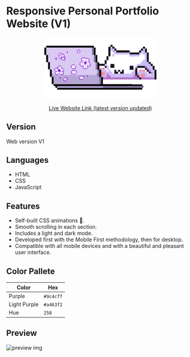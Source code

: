 # Responsive Personal Portfolio Website (V1)
<p align="center"> <img align="centre" alt="kitty" width="300" src="assets/img/cat-pp.gif"></p>

<div align="center">

[Live Website Link (latest version updated)](https://afiacodes.netlify.app/)

</div>

## Version
Web version V1

## Languages
- HTML
- CSS
- JavaScript

## Features
- Self-built CSS animations 🌸.
- Smooth scrolling in each section.
- Includes a light and dark mode.
- Developed first with the Mobile First methodology, then for desktop.
- Compatible with all mobile devices and with a beautiful and pleasant user interface.

## Color Pallete

| Color          | Hex       |
| -------------- | --------- |
| Purple         | `#9c4cff` |
| Light Purple   | `#a463f2` |
| Hue            | `250`     |

## Preview
![preview img](/preview1.png)
